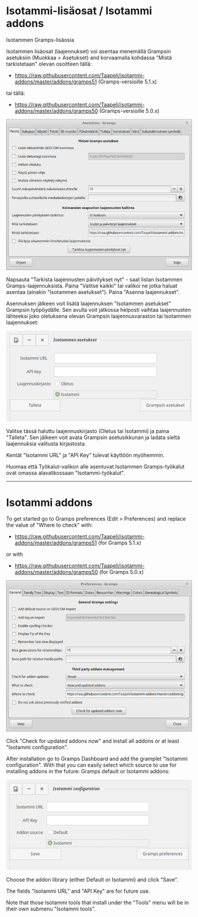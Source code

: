 # Isotammi-lisäosat / Isotammi addons
Isotammen Gramps-lisäosia 

Isotammen lisäosat (laajennukset) voi asentaa menemällä Grampsin asetuksiin  (Muokkaa > Asetukset) and korvaamalla kohdassa "Mistä tarkistetaan" olevan osoitteen tällä:

* https://raw.githubusercontent.com/Taapeli/isotammi-addons/master/addons/gramps51
(Gramps-versioille 5.1.x)

tai tällä:

* https://raw.githubusercontent.com/Taapeli/isotammi-addons/master/addons/gramps50
(Gramps-versioille 5.0.x)

![Asetukset](Asetukset.png)

Napsauta "Tarkista laajennusten päivitykset nyt" - saat listan Isotammen Gramps-laajennuksista. Paina "Valitse kaikki" tai valikoi ne jotka haluat asentaa (ainakin "Isotammen asetukset"). Paina "Asenna laajennukset".

Asennuksen jälkeen voit lisätä laajennuksen "Isotammen asetukset" Grampsin työpöydälle. Sen avulla voit jatkossa helposti vaihtaa laajennusten lähteeksi joko oletuksena olevan Grampsin laajennusvaraston tai Isotammen laajennukset:

![Isotammi-asetukset](Isotammi-asetukset.png)

Valitse tässä haluttu laajennuskirjasto (Oletus tai Isotammi) ja paina "Talleta". Sen jälkeen voit avata Grampsin asetusikkunan ja ladata sieltä laajennuksia valitusta kirjastosta.

Kentät "Isotammi URL" ja "API Key" tulevat käyttöön myöhemmin.

Huomaa että Työkalut-valikon alle asentuvat Isotammen Gramps-työkalut ovat omassa alavalikossaan "Isotammi-työkalut".

----------------------
# Isotammi addons

To get started go to Gramps preferences (Edit > Preferences) and replace the value of "Where to check" with:

* https://raw.githubusercontent.com/Taapeli/isotammi-addons/master/addons/gramps51
(for Gramps 5.1.x)

or with

* https://raw.githubusercontent.com/Taapeli/isotammi-addons/master/addons/gramps50
(for Gramps 5.0.x)

![Preferences](Preferences.png)

Click "Check for updated addons now" and install all addons or at least "Isotammi configuration".

After installation go to Gramps Dashboard and add the gramplet "Isotammi configuration". With that you can easily select which source to use for installing addons in the future: Gramps default or Isotammi addons:

![Isotammi config](Isotammi-config.png)

Choose the addon library (either Default or Isotammi) and click "Save".

The fields "Isotammi URL" and "API Key" are for future use.

Note that those Isotammi tools that install under the "Tools" menu will be in their own submenu "Isotammi tools".

